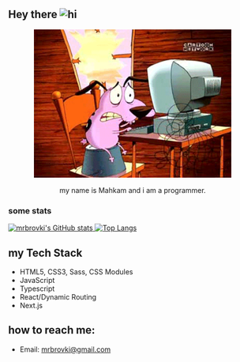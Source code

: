 ## Hey there <img src="https://user-images.githubusercontent.com/1303154/88677602-1635ba80-d120-11ea-84d8-d263ba5fc3c0.gif" width="24px" alt="hi">
<p align="center">
  <img src="./giphy.gif" width="400px" alt="oops">
</p>

<p align="center">
my name is Mahkam and i am a programmer.
</p>
  
### some stats
[![mrbrovki's GitHub stats](https://github-readme-stats.vercel.app/api?username=mrbrovki&show_icons=true&theme=gruvbox)
![Top Langs](https://github-readme-stats.vercel.app/api/top-langs/?username=mrbrovki&layout=compact&theme=dark)](https://github.com/anuraghazra/github-readme-stats)


## my Tech Stack
- HTML5, CSS3, Sass, CSS Modules
- JavaScript
- Typescript
- React/Dynamic Routing
- Next.js

## how to reach me: 
- Email: mrbrovki@gmail.com
